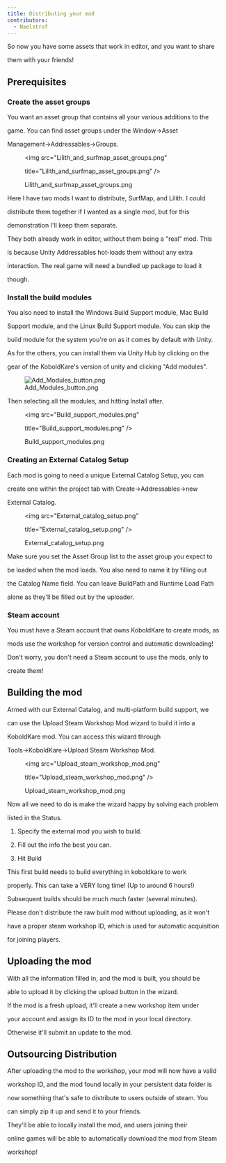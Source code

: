 ```yaml
---
title: Distributing your mod
contributors:
  - Naelstrof
---
```


So now you have some assets that work in editor, and you want to share
them with your friends!

## Prerequisites

### Create the asset groups

You want an asset group that contains all your various additions to the
game. You can find asset groups under the Window-\>Asset
Management-\>Addressables-\>Groups.

<figure>
<img src="Lilith_and_surfmap_asset_groups.png"
title="Lilith_and_surfmap_asset_groups.png" />
<figcaption>Lilith_and_surfmap_asset_groups.png</figcaption>
</figure>

Here I have two mods I want to distribute, SurfMap, and Lilith. I could
distribute them together if I wanted as a single mod, but for this
demonstration I'll keep them separate.

They both already work in editor, without them being a "real" mod. This
is because Unity Addressables hot-loads them without any extra
interaction. The real game will need a bundled up package to load it
though.

### Install the build modules

You also need to install the Windows Build Support module, Mac Build
Support module, and the Linux Build Support module. You can skip the
build module for the system you're on as it comes by default with Unity.

As for the others, you can install them via Unity Hub by clicking on the
gear of the KoboldKare's version of unity and clicking "Add modules".

<figure>
<img src="Add_Modules_button.png" title="Add_Modules_button.png" />
<figcaption>Add_Modules_button.png</figcaption>
</figure>

Then selecting all the modules, and hitting Install after.

<figure>
<img src="Build_support_modules.png"
title="Build_support_modules.png" />
<figcaption>Build_support_modules.png</figcaption>
</figure>

### Creating an External Catalog Setup

Each mod is going to need a unique External Catalog Setup, you can
create one within the project tab with Create-\>Addressables-\>new
External Catalog.

<figure>
<img src="External_catalog_setup.png"
title="External_catalog_setup.png" />
<figcaption>External_catalog_setup.png</figcaption>
</figure>

Make sure you set the Asset Group list to the asset group you expect to
be loaded when the mod loads. You also need to name it by filling out
the Catalog Name field. You can leave BuildPath and Runtime Load Path
alone as they'll be filled out by the uploader.

### Steam account

You must have a Steam account that owns KoboldKare to create mods, as
mods use the workshop for version control and automatic downloading!

Don't worry, you don't need a Steam account to use the mods, only to
create them!

## Building the mod

Armed with our External Catalog, and multi-platform build support, we
can use the Upload Steam Workshop Mod wizard to build it into a
KoboldKare mod. You can access this wizard through
Tools-\>KoboldKare-\>Upload Steam Workshop Mod.

<figure>
<img src="Upload_steam_workshop_mod.png"
title="Upload_steam_workshop_mod.png" />
<figcaption>Upload_steam_workshop_mod.png</figcaption>
</figure>

Now all we need to do is make the wizard happy by solving each problem
listed in the Status.

1.  Specify the external mod you wish to build.
2.  Fill out the info the best you can.
3.  Hit Build

This first build needs to build everything in koboldkare to work
properly. This can take a VERY long time! (Up to around 6 hours!)

Subsequent builds should be much much faster (several minutes).

Please don't distribute the raw built mod without uploading, as it won't
have a proper steam workshop ID, which is used for automatic acquisition
for joining players.

## Uploading the mod

With all the information filled in, and the mod is built, you should be
able to upload it by clicking the upload button in the wizard.

If the mod is a fresh upload, it'll create a new workshop item under
your account and assign its ID to the mod in your local directory.

Otherwise it'll submit an update to the mod.

## Outsourcing Distribution

After uploading the mod to the workshop, your mod will now have a valid
workshop ID, and the mod found locally in your persistent data folder is
now something that's safe to distribute to users outside of steam. You
can simply zip it up and send it to your friends.

They'll be able to locally install the mod, and users joining their
online games will be able to automatically download the mod from Steam
workshop!
